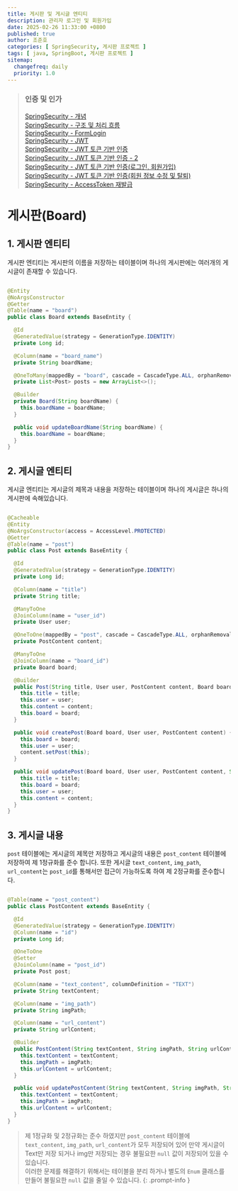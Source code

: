 ```yaml
---
title: 게시판 및 게시글 엔티티
description: 관리자 로그인 및 회원가입
date: 2025-02-26 11:33:00 +0800
published: true
author: 조준호
categories: [ SpringSecurity, 게시판 프로젝트 ]
tags: [ java, SpringBoot, 게시판 프로젝트 ]
sitemap:
  changefreq: daily
  priority: 1.0
---
```


> ### 인증 및 인가
> [SpringSecurity - 개념](https://whwnsgh0258.github.io/posts/5/)  
> [SpringSecurity - 구조 및 처리 흐름](https://whwnsgh0258.github.io/posts/6/)  
> [SpringSecurity - FormLogin](https://whwnsgh0258.github.io/posts/7/)  
> [SpringSecurity - JWT](https://whwnsgh0258.github.io/posts/8/)  
> [SpringSecurity - JWT 토큰 기반 인증](https://whwnsgh0258.github.io/posts/9/)  
> [SpringSecurity - JWT 토큰 기반 인증 - 2](https://whwnsgh0258.github.io/posts/11/)  
> [SpringSecurity - JWT 토큰 기반 인증(로그인, 회원가입)](https://whwnsgh0258.github.io/posts/12/)  
> [SpringSecurity - JWT 토큰 기반 인증(회원 정보 수정 및 탈퇴)](https://whwnsgh0258.github.io/posts/13/)  
> [SpringSecurity - AccessToken 재발급](https://whwnsgh0258.github.io/posts/14/)

# 게시판(Board)

## 1. 게시판 엔티티

게시판 엔티티는 게시판의 이름을 저장하는 테이블이며 하나의 게시판에는 여러개의 게시글이 존재할 수 있습니다.

```java

@Entity
@NoArgsConstructor
@Getter
@Table(name = "board")
public class Board extends BaseEntity {

  @Id
  @GeneratedValue(strategy = GenerationType.IDENTITY)
  private Long id;

  @Column(name = "board_name")
  private String boardName;

  @OneToMany(mappedBy = "board", cascade = CascadeType.ALL, orphanRemoval = true)
  private List<Post> posts = new ArrayList<>();

  @Builder
  private Board(String boardName) {
    this.boardName = boardName;
  }

  public void updateBoardName(String boardName) {
    this.boardName = boardName;
  }
}
```

## 2. 게시글 엔티티

게시글 엔티티는 게시글의 제목과 내용을 저장하는 테이블이며 하나의 게시글은 하나의 게시판에 속해있습니다.

```java

@Cacheable
@Entity
@NoArgsConstructor(access = AccessLevel.PROTECTED)
@Getter
@Table(name = "post")
public class Post extends BaseEntity {

  @Id
  @GeneratedValue(strategy = GenerationType.IDENTITY)
  private Long id;

  @Column(name = "title")
  private String title;

  @ManyToOne
  @JoinColumn(name = "user_id")
  private User user;

  @OneToOne(mappedBy = "post", cascade = CascadeType.ALL, orphanRemoval = true)
  private PostContent content;

  @ManyToOne
  @JoinColumn(name = "board_id")
  private Board board;

  @Builder
  public Post(String title, User user, PostContent content, Board board) {
    this.title = title;
    this.user = user;
    this.content = content;
    this.board = board;
  }

  public void createPost(Board board, User user, PostContent content) {
    this.board = board;
    this.user = user;
    content.setPost(this);
  }

  public void updatePost(Board board, User user, PostContent content, String title) {
    this.title = title;
    this.board = board;
    this.user = user;
    this.content = content;
  }
}
```

## 3. 게시글 내용

`post` 테이블에는 게시글의 제목만 저장하고 게시글의 내용은 `post_content` 테이블에 저장하여 제 1정규화를 준수 합니다. 또한
게시글 `text_content`, `img_path`, `url_content`는 `post_id`를 통해서만 접근이 가능하도록 하여 제 2정규화를 준수합니다.

```java

@Table(name = "post_content")
public class PostContent extends BaseEntity {

  @Id
  @GeneratedValue(strategy = GenerationType.IDENTITY)
  @Column(name = "id")
  private Long id;

  @OneToOne
  @Setter
  @JoinColumn(name = "post_id")
  private Post post;

  @Column(name = "text_content", columnDefinition = "TEXT")
  private String textContent;

  @Column(name = "img_path")
  private String imgPath;

  @Column(name = "url_content")
  private String urlContent;

  @Builder
  public PostContent(String textContent, String imgPath, String urlContent) {
    this.textContent = textContent;
    this.imgPath = imgPath;
    this.urlContent = urlContent;
  }

  public void updatePostContent(String textContent, String imgPath, String urlContent) {
    this.textContent = textContent;
    this.imgPath = imgPath;
    this.urlContent = urlContent;
  }
}
```

> 제 1정규화 및 2정규화는 준수 하였지만 `post_content` 테이블에 `text_content`, `img_path`, `url_content`가 모두 저장되어 있어
> 만약 게시글이 Text만 저장 되거나 img만 저장되는 경우 불필요한 `null` 값이 저장되어 있을 수 있습니다.  
> 이러한 문제를 해결하기 위해서는 테이블을 분리 하거나 별도의 `Enum` 클래스를 만들어 불필요한 `null` 값을 줄일 수 있습니다.
{: .prompt-info }
